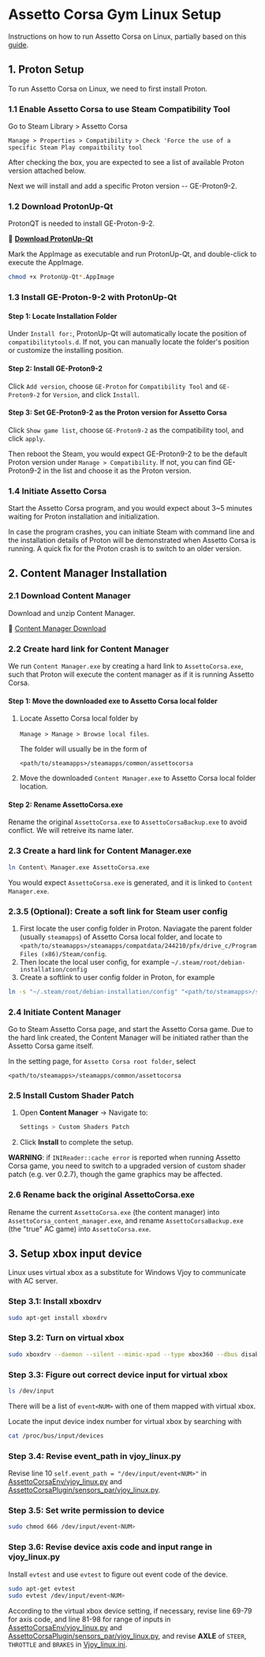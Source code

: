 <h1>Assetto Corsa Gym Linux Setup</span></h1>

Instructions on how to run Assetto Corsa on Linux, partially based on this [guide](https://www.youtube.com/watch?v=8qy_RQr8LbM).

## **1. Proton Setup**
To run Assetto Corsa on Linux, we need to first install Proton. 

### **1.1 Enable Assetto Corsa to use Steam Compatibility Tool**
Go to Steam Library > Assetto Corsa

`Manage > Properties > Compatibility > Check 'Force the use of a specific Steam Play compaitbility tool`

After checking the box, you are expected to see a list of available Proton version attached below. 

Next we will install and add a specific Proton version -- GE-Proton9-2.  

### **1.2 Download ProtonUp-Qt** 
ProtonQT is needed to install GE-Proton-9-2.

🔗 **[Download ProtonUp-Qt](https://davidotek.github.io/protonup-qt/)** 

Mark the AppImage as executable and run ProtonUp-Qt, and double-click to execute the AppImage. 
```sh
chmod +x ProtonUp-Qt*.AppImage
```

### **1.3 Install GE-Proton-9-2 with ProtonUp-Qt**
#### **Step 1: Locate Installation Folder**
Under `Install for:`, ProtonUp-Qt will automatically locate the position of `compatibilitytools.d`. If not, you can manually locate the folder's position or customize the installing position. 

#### **Step 2: Install GE-Proton9-2**
Click `Add version`, choose `GE-Proton` for `Compatibility Tool` and `GE-Proton9-2` for `Version`, and click `Install`.

#### **Step 3: Set GE-Proton9-2 as the Proton version for Assetto Corsa**
Click `Show game list`, choose `GE-Proton9-2` as the compatibility tool, and click `apply`. 

Then reboot the Steam, you would expect GE-Proton9-2 to be the default Proton version under `Manage > Compatibility`. If not, you can find GE-Proton9-2 in the list and choose it as the Proton version. 

### **1.4 Initiate Assetto Corsa**
Start the Assetto Corsa program, and you would expect about 3~5 minutes waiting for Proton installation and initialization. 

In case the program crashes, you can initiate Steam with command line and the installation details of Proton will be demonstrated when Assetto Corsa is running. A quick fix for the Proton crash is to switch to an older version. 

## **2. Content Manager Installation**
### **2.1 Download Content Manager**
Download and unzip Content Manager.

🔗 [Content Manager Download](https://acstuff.ru/app/)

### **2.2 Create hard link for Content Manager**
We run `Content Manager.exe` by creating a hard link to `AssettoCorsa.exe`, such that Proton will execute the content manager as if it is running Assetto Corsa. 

#### **Step 1: Move the downloaded exe to Assetto Corsa local folder**
1. Locate Assetto Corsa local folder by 

    `Manage > Manage > Browse local files`. 

    The folder will usually be in the form of 
    ```
    <path/to/steamapps>/steamapps/common/assettocorsa
    ```

2. Move the downloaded `Content Manager.exe` to Assetto Corsa local folder location. 

#### **Step 2: Rename AssettoCorsa.exe**
Rename the original `AssettoCorsa.exe` to `AssettoCorsaBackup.exe` to avoid conflict. We will retreive its name later. 

### **2.3 Create a hard link for Content Manager.exe**
```sh
ln Content\ Manager.exe AssettoCorsa.exe
```
You would expect `AssettoCorsa.exe` is generated, and it is linked to `Content Manager.exe`. 

### **2.3.5 (Optional):  Create a soft link for Steam user config**
1. First locate the user config folder in Proton. Naviagate the parent folder (usually `steamapps`) of Assetto Corsa local folder, and locate to 
`<path/to/steamapps>/steamapps/compatdata/244210/pfx/drive_c/Program Files (x86)/Steam/config`. 
2. Then locate the local user config, for example `~/.steam/root/debian-installation/config`
3. Create a softlink to user config folder in Proton, for example

```sh
ln -s "~/.steam/root/debian-installation/config" "<path/to/steamapps>/steamapps/compatdata/244210/pfx/drive_c/Program Files (x86)/Steam/config"
```

### **2.4 Initiate Content Manager**
Go to Steam Assetto Corsa page, and start the Assetto Corsa game. Due to the hard link created, the Content Manager will be initiated rather than the Assetto Corsa game itself. 

In the setting page, for `Assetto Corsa root folder`, select 

`<path/to/steamapps>/steamapps/common/assettocorsa`

### **2.5 Install Custom Shader Patch**
1. Open **Content Manager** → Navigate to:  
   ```sh
   Settings > Custom Shaders Patch
   ```
2. Click **Install** to complete the setup.

**WARNING**: if `INIReader::cache error` is reported when running Assetto Corsa game, you need to switch to a upgraded version of custom shader patch (e.g. ver 0.2.7), though the game graphics may be affected. 

### **2.6 Rename back the original AssettoCorsa.exe**
Rename the current `AssettoCorsa.exe` (the content manager) into `AssettoCorsa_content_manager.exe`, and rename `AssettoCorsaBackup.exe` (the "true" AC game) into `AssettoCorsa.exe`.  


## **3. Setup xbox input device**
Linux uses virtual xbox as a substitute for Windows Vjoy to communicate with AC server. 
### **Step 3.1: Install xboxdrv**
```sh
sudo apt-get install xboxdrv
```
### **Step 3.2: Turn on virtual xbox**
```sh
sudo xboxdrv --daemon --silent --mimic-xpad --type xbox360 --dbus disabled
```
### **Step 3.3: Figure out correct device input for virtual xbox**
```sh
ls /dev/input
```
There will be a list of `event<NUM>` with one of them mapped with virtual xbox. 

Locate the input device index number for virtual xbox by searching with
```sh
cat /proc/bus/input/devices
```
### **Step 3.4: Revise event_path in vjoy_linux.py** 
Revise line 10 `self.event_path = "/dev/input/event<NUM>"` in [AssettoCorsaEnv/vjoy_linux.py](./assetto_corsa_gym/AssettoCorsaEnv/vjoy_linux.py) and [AssettoCorsaPlugin/sensors_par/vjoy_linux.py](./assetto_corsa_gym/AssettoCorsaPlugin/plugins/sensors_par/vjoy_linux.py). 

### **Step 3.5: Set write permission to device**
```sh
sudo chmod 666 /dev/input/event<NUM>
```
### **Step 3.6: Revise device axis code and input range in vjoy_linux.py**
Install `evtest` and use `evtest` to figure out event code of the device. 
```sh
sudo apt-get evtest
sudo evtest /dev/input/event<NUM>
```
According to the virtual xbox device setting, if necessary, revise line 69-79 for axis code, and line 81-98 for range of inputs in [AssettoCorsaEnv/vjoy_linux.py](./assetto_corsa_gym/AssettoCorsaEnv/vjoy_linux.py) and [AssettoCorsaPlugin/sensors_par/vjoy_linux.py](./assetto_corsa_gym/AssettoCorsaPlugin/plugins/sensors_par/vjoy_linux.py), and revise **AXLE** of `STEER`, `THROTTLE` and `BRAKES` in [Vjoy_linux.ini](./assetto_corsa_gym/AssettoCorsaPlugin/windows-libs/Vjoy_linux.ini). 
